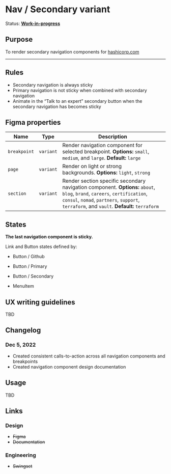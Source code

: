 # Nav / Secondary variant

Status: **[Work-in-progress](/guides/can-i-use#work-in-progress)**

## Purpose

To render secondary navigation components for [hashicorp.com](https://www.hashicorp.com/)

---

## Rules

- Secondary navigation is always sticky
- Primary navigation is not sticky when combined with secondary navigation
- Animate in the “Talk to an expert” secondary button when the secondary navigation has becomes sticky

## Figma properties

| Name         | Type      | Description                                                                                                                                                                                                             |
| ------------ | --------- | ----------------------------------------------------------------------------------------------------------------------------------------------------------------------------------------------------------------------- |
| `breakpoint` | `variant` | Render navigation component for selected breakpoint. **Options:** `small`, `medium`, and `large`. **Default:** `large`                                                                                                  |
| `page`       | `variant` | Render on light or strong backgrounds. **Options:** `light`, `strong`                                                                                                                                                   |
| `section`    | `variant` | Render section specific secondary navigation component. **Options:** `about`, `blog`, `brand`, `careers`, `certification`, `consul`, `nomad`, `partners`, `support`, `terraform`, and `vault`. **Default:** `terraform` |

## States

**The last navigation component is sticky.**

Link and Button states defined by:

- Button / Github
- Button / Primary
- Button / Secondary

- MenuItem

## UX writing guidelines

TBD

## Changelog

### Dec 5, 2022

- Created consistent calls-to-action across all navigation components and breakpoints
- Created navigation component design documentation

## Usage

TBD

## Links

### Design

- ~~Figma~~
- ~~Documentation~~

### Engineering

- ~~Swingset~~
